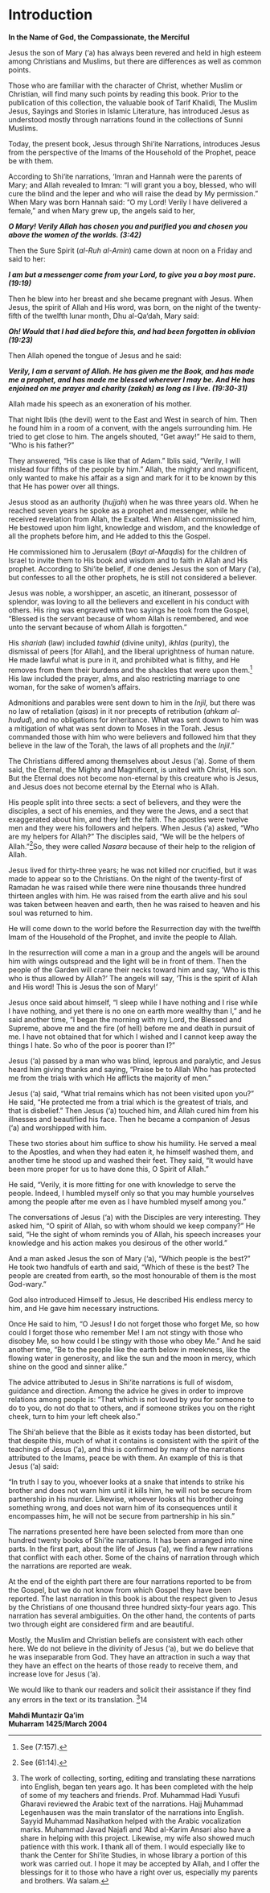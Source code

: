 Introduction
============

**In the Name of God, the Compassionate, the Merciful**

Jesus the son of Mary (‘a) has always been revered and held in high
esteem among Christians and Muslims, but there are differences as well
as common points.

Those who are familiar with the character of Christ, whether Muslim or
Christian, will find many such points by reading this book. Prior to the
publication of this collection, the valuable book of Tarif Khalidi, The
Muslim Jesus, Sayings and Stories in Islamic Literature, has introduced
Jesus as understood mostly through narrations found in the collections
of Sunni Muslims.

Today, the present book, Jesus through Shi‘ite Narrations, introduces
Jesus from the perspective of the Imams of the Household of the Prophet,
peace be with them.

According to Shi‘ite narrations, ‘Imran and Hannah were the parents of
Mary; and Allah revealed to Imran: “I will grant you a boy, blessed, who
will cure the blind and the leper and who will raise the dead by My
permission.” When Mary was born Hannah said: “O my Lord! Verily I have
delivered a female,” and when Mary grew up, the angels said to her,

***O Mary! Verily Allah has chosen you and purified you and chosen you
above the women of the worlds. (3:42)***

Then the Sure Spirit (*al-Ruh al-Amin*) came down at noon on a Friday
and said to her:

***I am but a messenger come from your Lord, to give you a boy most
pure. (19:19)***

Then he blew into her breast and she became pregnant with Jesus. When
Jesus, the spirit of Allah and His word, was born, on the night of the
twenty-fifth of the twelfth lunar month, Dhu al-Qa‘dah, Mary said:

***Oh! Would that I had died before this, and had been forgotten in
oblivion (19:23)***

Then Allah opened the tongue of Jesus and he said:

***Verily, I am a servant of Allah. He has given me the Book, and has
made me a prophet, and has made me blessed wherever I may be. And He has
enjoined on me prayer and charity (zakah) as long as I live.
(19:30-31)***

Allah made his speech as an exoneration of his mother.

That night Iblis (the devil) went to the East and West in search of him.
Then he found him in a room of a convent, with the angels surrounding
him. He tried to get close to him. The angels shouted, “Get away!” He
said to them, “Who is his father?”

They answered, “His case is like that of Adam.” Iblis said, “Verily, I
will mislead four fifths of the people by him.” Allah, the mighty and
magnificent, only wanted to make his affair as a sign and mark for it to
be known by this that He has power over all things.

Jesus stood as an authority (*hujjah*) when he was three years old. When
he reached seven years he spoke as a prophet and messenger, while he
received revelation from Allah, the Exalted. When Allah commissioned
him, He bestowed upon him light, knowledge and wisdom, and the knowledge
of all the prophets before him, and He added to this the Gospel.

He commissioned him to Jerusalem (*Bayt al-Maqdis*) for the children of
Israel to invite them to His book and wisdom and to faith in Allah and
His prophet. According to Shi‘ite belief, if one denies Jesus the son of
Mary (‘a), but confesses to all the other prophets, he is still not
considered a believer.

Jesus was noble, a worshipper, an ascetic, an itinerant, possessor of
splendor, was loving to all the believers and excellent in his conduct
with others. His ring was engraved with two sayings he took from the
Gospel, “Blessed is the servant because of whom Allah is remembered, and
woe unto the servant because of whom Allah is forgotten.”

His *shariah* (law) included *tawhid* (divine unity), *ikhlas* (purity),
the dismissal of peers [for Allah], and the liberal uprightness of human
nature. He made lawful what is pure in it, and prohibited what is
filthy, and He removes from them their burdens and the shackles that
were upon them.[^1] His law included the prayer, alms, and also
restricting marriage to one woman, for the sake of women’s affairs.

Admonitions and parables were sent down to him in the *Injil,* but there
was no law of retaliation (*qisas*) in it nor precepts of retribution
(*ahkam al-hudud*), and no obligations for inheritance. What was sent
down to him was a mitigation of what was sent down to Moses in the
Torah. Jesus commanded those with him who were believers and followed
him that they believe in the law of the Torah, the laws of all prophets
and the *Injil*.”

The Christians differed among themselves about Jesus (‘a). Some of them
said, the Eternal, the Mighty and Magnificent, is united with Christ,
His son. But the Eternal does not become non-eternal by this creature
who is Jesus, and Jesus does not become eternal by the Eternal who is
Allah.

His people split into three sects: a sect of believers, and they were
the disciples, a sect of his enemies, and they were the Jews, and a sect
that exaggerated about him, and they left the faith. The apostles were
twelve men and they were his followers and helpers. When Jesus (‘a)
asked, “Who are my helpers for Allah?” The disciples said, “We will be
the helpers of Allah.”[^2]So, they were called *Nasara* because of their
help to the religion of Allah.

Jesus lived for thirty-three years; he was not killed nor crucified, but
it was made to appear so to the Christians. On the night of the
twenty-first of Ramadan he was raised while there were nine thousands
three hundred thirteen angles with him. He was raised from the earth
alive and his soul was taken between heaven and earth, then he was
raised to heaven and his soul was returned to him.

He will come down to the world before the Resurrection day with the
twelfth Imam of the Household of the Prophet, and invite the people to
Allah.

In the resurrection will come a man in a group and the angels will be
around him with wings outspread and the light will be in front of them.
Then the people of the Garden will crane their necks toward him and say,
‘Who is this who is thus allowed by Allah?’ The angels will say, ‘This
is the spirit of Allah and His word! This is Jesus the son of Mary!’

Jesus once said about himself, “I sleep while I have nothing and I rise
while I have nothing, and yet there is no one on earth more wealthy than
I,” and he said another time, “I began the morning with my Lord, the
Blessed and Supreme, above me and the fire (of hell) before me and death
in pursuit of me. I have not obtained that for which I wished and I
cannot keep away the things I hate. So who of the poor is poorer than
I?”

Jesus (‘a) passed by a man who was blind, leprous and paralytic, and
Jesus heard him giving thanks and saying, “Praise be to Allah Who has
protected me from the trials with which He afflicts the majority of
men.”

Jesus (‘a) said, “What trial remains which has not been visited upon
you?” He said, “He protected me from a trial which is the greatest of
trials, and that is disbelief.” Then Jesus (‘a) touched him, and Allah
cured him from his illnesses and beautified his face. Then he became a
companion of Jesus (‘a) and worshipped with him.

These two stories about him suffice to show his humility. He served a
meal to the Apostles, and when they had eaten it, he himself washed
them, and another time he stood up and washed their feet. They said, “It
would have been more proper for us to have done this, O Spirit of
Allah.”

He said, “Verily, it is more fitting for one with knowledge to serve the
people. Indeed, I humbled myself only so that you may humble yourselves
among the people after me even as I have humbled myself among you.”

The conversations of Jesus (‘a) with the Disciples are very interesting.
They asked him, “O spirit of Allah, so with whom should we keep
company?” He said, “He the sight of whom reminds you of Allah, his
speech increases your knowledge and his action makes you desirous of the
other world.”

And a man asked Jesus the son of Mary (‘a), “Which people is the best?”
He took two handfuls of earth and said, “Which of these is the best? The
people are created from earth, so the most honourable of them is the
most God-wary.”

God also introduced Himself to Jesus, He described His endless mercy to
him, and He gave him necessary instructions.

Once He said to him, “O Jesus! I do not forget those who forget Me, so
how could I forget those who remember Me! I am not stingy with those who
disobey Me, so how could I be stingy with those who obey Me.” And he
said another time, “Be to the people like the earth below in meekness,
like the flowing water in generosity, and like the sun and the moon in
mercy, which shine on the good and sinner alike.”

The advice attributed to Jesus in Shi‘ite narrations is full of wisdom,
guidance and direction. Among the advice he gives in order to improve
relations among people is: “That which is not loved by you for someone
to do to you, do not do that to others, and if someone strikes you on
the right cheek, turn to him your left cheek also.”

The Shi‘ah believe that the Bible as it exists today has been distorted,
but that despite this, much of what it contains is consistent with the
spirit of the teachings of Jesus (‘a), and this is confirmed by many of
the narrations attributed to the Imams, peace be with them. An example
of this is that Jesus (‘a) said:

“In truth I say to you, whoever looks at a snake that intends to strike
his brother and does not warn him until it kills him, he will not be
secure from partnership in his murder. Likewise, whoever looks at his
brother doing something wrong, and does not warn him of its consequences
until it encompasses him, he will not be secure from partnership in his
sin.”

The narrations presented here have been selected from more than one
hundred twenty books of Shi‘ite narrations. It has been arranged into
nine parts. In the first part, about the life of Jesus (‘a), we find a
few narrations that conflict with each other. Some of the chains of
narration through which the narrations are reported are weak.

At the end of the eighth part there are four narrations reported to be
from the Gospel, but we do not know from which Gospel they have been
reported. The last narration in this book is about the respect given to
Jesus by the Christians of one thousand three hundred sixty-four years
ago. This narration has several ambiguities. On the other hand, the
contents of parts two through eight are considered firm and are
beautiful.

Mostly, the Muslim and Christian beliefs are consistent with each other
here. We do not believe in the divinity of Jesus (‘a), but we do believe
that he was inseparable from God. They have an attraction in such a way
that they have an effect on the hearts of those ready to receive them,
and increase love for Jesus (‘a).

We would like to thank our readers and solicit their assistance if they
find any errors in the text or its translation. [^3]14

**Mahdi Muntazir Qa’im**  
**Muharram 1425/March 2004**

[^1]: See (7:157).

[^2]: See (61:14).

[^3]: The work of collecting, sorting, editing and translating these
narrations into English, began ten years ago. It has been completed with
the help of some of my teachers and friends. Prof. Muhammad Hadi Yusufi
Gharavi reviewed the Arabic text of the narrations. Hajj Muhammad
Legenhausen was the main translator of the narrations into English.
Sayyid Muhammad Nasihatkon helped with the Arabic vocalization marks.
Muhammad Javad Najafi and ‘Abd al-Karim Ansari also have a share in
helping with this project. Likewise, my wife also showed much patience
with this work. I thank all of them. I would especially like to thank
the Center for Shi‘ite Studies, in whose library a portion of this work
was carried out. I hope it may be accepted by Allah, and I offer the
blessings for it to those who have a right over us, especially my
parents and brothers. Wa salam.


